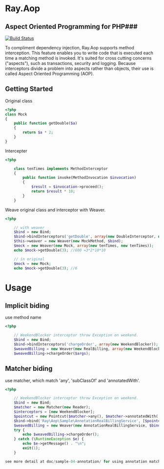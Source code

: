 # Ray.Aop
## Aspect Oriented Programming for PHP###

[![Build Status](https://secure.travis-ci.org/koriym/Ray.Aop.png)](http://travis-ci.org/koriym/Ray.Aop)

To compliment dependency injection, Ray.Aop supports method interception. This feature enables you to write code that is executed each time a matching method is invoked. It's suited for cross cutting concerns ("aspects"), such as transactions, security and logging. Because interceptors divide a problem into aspects rather than objects, their use is called Aspect Oriented Programming (AOP).

## Getting Started

Original class

```php
<?php
class Mock
{
    public function getDouble($a)
    {
        return $a * 2;
    }
}
```

Intercepter

```php
<?php

	class tenTimes implements MethodInterceptor
	{
	    public function invoke(MethodInvocation $invocation)
	    {
	        $result = $invocation->proceed();
	        return $result * 10;
	    }
	}
```

Weave original class and interceptor with Weaver.

```php
<?php

	// with weaver
    $bind = new Bind;
    $bind->bindInterceptors('getDouble', array(new DoubleInterceptor, new DoubleInterceptor));
    $this->weaver = new Weaver(new MockMethod, $bind);
	$mock = new Weaver(new Mock, array(new tenTimes, new tenTimes));
	echo $mock->getDouble(3); //600 =3*2*10*10

	// in original
	$mock = new Mock;
	echo $mock->getDouble(3); //6
```


# Usage

## Implicit biding
use method name

```php
<?php

    // WeekendBlocker interceptor throw Exception on weekend.
	$bind = new Bind;
	$bind->bindInterceptors('chargeOrder', array(new WeekendBlocker));
	$weavedBilling = new Weaver(new RealBilling, array(new WeekendBlocker));
	$weavedBilling->chargeOrder($args);
```

## Matcher biding
use matcher, which match 'any', 'subClassOf' and 'annotatedWith'.

```php
<?php

    // WeekendBlocker interceptor throw Exception on weekend.
	$bind = new Bind;
	$matcher = new Matcher(new Reader);
	$interceptors = [new WeekendBlocker];
	$pointcut = new Pointcut($matcher->any(), $matcher->annotatedWith('Ray\Aop\Sample\Annotation\WeekendBlock'), $interceptors);
	$bind->bind('Ray\Aop\Sample\AnnotationRealBillingService', [$pointcut]);
	$weavedBilling = new Weaver(new AnnotationRealBillingService, $bind);
	try {
	    echo $weavedBilling->chargeOrder();
	} catch (\RuntimeException $e) {
	    echo $e->getMessage() . "\n";
	    exit(1);
	}

see more detail at doc/sample-04-annotation/ for using annotation matcher.